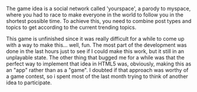 The game idea is a social network called 'yourspace', a parody to myspace, where you had to race to make everyone in the world to follow you in the shortest possible time. To achieve this, you need to combine post types and topics to get according to the current trending topics.

This game is unfinished since it was really difficult for a while to come up with a way to make this... well, fun. The most part of the development was done in the last hours just to see if I could make this work, but it still in an unplayable state.
The other thing that bugged me for a while was that the perfect way to implement that idea in HTML5 was, obviously, making this as an "app"  rather than as a "game". I doubted if that approach was worthy of a game contest, so i spent most of the last month trying to think of another idea to participate.